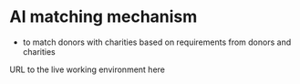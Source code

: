 # AI matching mechanism
  - to match donors with charities based on requirements from donors and charities

URL to the live working environment here

